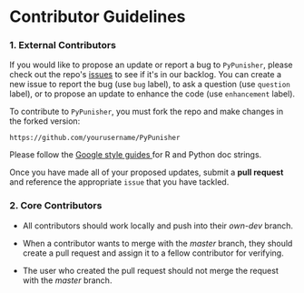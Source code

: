# Contributor Guidelines

### 1. External Contributors 

If you would like to propose an update or report a bug to `PyPunisher`, please check out the repo's [issues](https://github.com/UBC-MDS/PyPunisher/issues) to see if it's in our backlog. You can create a new issue to report the bug (use `bug` label), to ask a question (use `question` label), or to propose an update to enhance the code (use `enhancement` label). 

To contribute to `PyPunisher`, you must fork the repo and make changes in the forked version:

```
https://github.com/yourusername/PyPunisher
```

Please follow the [Google style guides ](http://sphinxcontrib-napoleon.readthedocs.io/en/latest/example_google.html)for R and Python doc strings.

Once you have made all of your proposed updates, submit a **pull request** and reference the appropriate `issue` that you have tackled.


### 2. Core Contributors

- All contributors should work locally and push into their *own-dev* branch.

- When a contributor wants to merge with the *master* branch, they should create a pull request and assign it to a fellow contributor for verifying.

- The user who created the pull request should not merge the request with the *master* branch.
